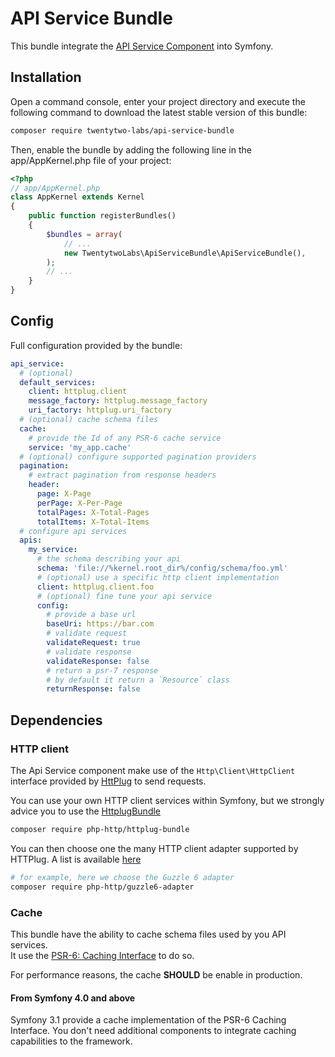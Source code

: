 # API Service Bundle

This bundle integrate the [API Service Component](https://github.com/TwentytwoLabs/api-service) 
into Symfony.

## Installation

Open a command console, enter your project directory and execute the following 
command to download the latest stable version of this bundle:

```bash
composer require twentytwo-labs/api-service-bundle
```

Then, enable the bundle by adding the following line in the app/AppKernel.php 
file of your project:

```php
<?php
// app/AppKernel.php
class AppKernel extends Kernel
{
    public function registerBundles()
    {
        $bundles = array(
            // ...
            new TwentytwoLabs\ApiServiceBundle\ApiServiceBundle(),
        );
        // ...
    }
}
```

## Config

Full configuration provided by the bundle:

```yml
api_service:
  # (optional)
  default_services:
    client: httplug.client
    message_factory: httplug.message_factory
    uri_factory: httplug.uri_factory
  # (optional) cache schema files
  cache:
    # provide the Id of any PSR-6 cache service
    service: 'my_app.cache'
  # (optional) configure supported pagination providers
  pagination:
    # extract pagination from response headers
    header:
      page: X-Page
      perPage: X-Per-Page
      totalPages: X-Total-Pages
      totalItems: X-Total-Items
  # configure api services
  apis:
    my_service:
      # the schema describing your api
      schema: 'file://%kernel.root_dir%/config/schema/foo.yml'
      # (optional) use a specific http client implementation
      client: httplug.client.foo
      # (optional) fine tune your api service
      config:
        # provide a base url
        baseUri: https://bar.com
        # validate request
        validateRequest: true
        # validate response
        validateResponse: false
        # return a psr-7 response
        # by default it return a `Resource` class
        returnResponse: false
```

## Dependencies

### HTTP client

The Api Service component make use of the `Http\Client\HttpClient` interface 
provided by [HttPlug](http://httplug.io/) to send requests.

You can use your own HTTP client services within Symfony, 
but we strongly advice you to use the [HttplugBundle](https://github.com/php-http/HttplugBundle)

```bash
composer require php-http/httplug-bundle
```

You can then choose one the many HTTP client adapter supported by HTTPlug. A list 
is available [here](http://docs.php-http.org/en/latest/clients.html)

```bash
# for example, here we choose the Guzzle 6 adapter
composer require php-http/guzzle6-adapter
```

### Cache

This bundle have the ability to cache schema files used by you API services.  
It use the [PSR-6: Caching Interface](http://www.php-fig.org/psr/psr-6/) to do so.

For performance reasons, the cache **SHOULD** be enable in production.

#### From Symfony 4.0 and above

Symfony 3.1 provide a cache implementation of the PSR-6 Caching Interface. You don't need
additional components to integrate caching capabilities to the framework.
